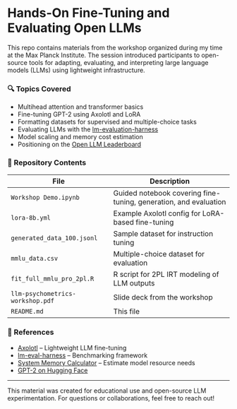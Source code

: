 # Hands-On Fine-Tuning and Evaluating Open LLMs

This repo contains materials from the workshop organized during my time at the Max Planck Institute. The session introduced participants to open-source tools for adapting, evaluating, and interpreting large language models (LLMs) using lightweight infrastructure.

### 🔍 Topics Covered
- Multihead attention and transformer basics
- Fine-tuning GPT-2 using Axolotl and LoRA
- Formatting datasets for supervised and multiple-choice tasks
- Evaluating LLMs with the [lm-evaluation-harness](https://github.com/EleutherAI/lm-evaluation-harness)
- Model scaling and memory cost estimation
- Positioning on the [Open LLM Leaderboard](https://huggingface.co/spaces/open-llm-leaderboard/open_llm_leaderboard)

### 📁 Repository Contents

| File                      | Description |
|---------------------------|-------------|
| `Workshop Demo.ipynb`     | Guided notebook covering fine-tuning, generation, and evaluation |
| `lora-8b.yml`             | Example Axolotl config for LoRA-based fine-tuning |
| `generated_data_100.jsonl` | Sample dataset for instruction tuning |
| `mmlu_data.csv`           | Multiple-choice dataset for evaluation |
| `fit_full_mmlu_pro_2pl.R` | R script for 2PL IRT modeling of LLM outputs |
| `llm-psychometrics-workshop.pdf` | Slide deck from the workshop |
| `README.md`               | This file |

### 🔗 References
- [Axolotl](https://github.com/axolotl-ai-cloud/axolotl) – Lightweight LLM fine-tuning
- [lm-eval-harness](https://github.com/EleutherAI/lm-evaluation-harness) – Benchmarking framework
- [System Memory Calculator](https://llm-system-requirements.streamlit.app/) – Estimate model resource needs
- [GPT-2 on Hugging Face](https://huggingface.co/openai-community/gpt2)

---

This material was created for educational use and open-source LLM experimentation. For questions or collaborations, feel free to reach out!
